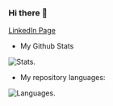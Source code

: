 ### Hi there 👋

<!--
**XYSheldon/XYSheldon** is a ✨ _special_ ✨ repository because its `README.md` (this file) appears on your GitHub profile.

Here are some ideas to get you started:

- 🔭 I’m currently working on ...
- 🌱 I’m currently learning ...
- 👯 I’m looking to collaborate on ...
- 🤔 I’m looking for help with ...
- 💬 Ask me about ...
- 📫 How to reach me: ...
- 😄 Pronouns: ...
- ⚡ Fun fact: ...
-->

[LinkedIn Page](https://www.linkedin.com/in/yanshan-xie/)

- My Github Stats

![Stats](https://github-readme-stats.vercel.app/api?username=XYSheldon&show_icons=true&theme=onedark). 

- My repository languages:  

![Languages](https://github-readme-stats.vercel.app/api/top-langs/?username=XYSheldon&theme=dracula).
